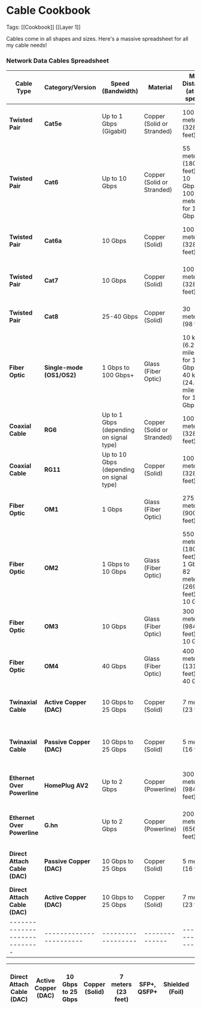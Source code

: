 # Cable Cookbook
Tags: [[Cookbook]] [[Layer 1]]

Cables come in all shapes and sizes. Here's a massive spreadsheet for all my cable needs!
### **Network Data Cables Spreadsheet**

| **Cable Type**                | **Category/Version**      | **Speed (Bandwidth)**                    | **Material**               | **Max Distance (at full speed)**                                    | **Connector Type**                 | **Cable Shielding**        | **Use Case**                          | **Typical Applications**                            | **Cost (Approx.)** |
| ----------------------------- | ------------------------- | ---------------------------------------- | -------------------------- | ------------------------------------------------------------------- | ---------------------------------- | -------------------------- | ------------------------------------- | --------------------------------------------------- | ------------------ |
| **Twisted Pair**              | **Cat5e**                 | Up to 1 Gbps (Gigabit)                   | Copper (Solid or Stranded) | 100 meters (328 feet)                                               | RJ45                               | U/UTP (Unshielded)         | Basic Networking                      | Home networking, Small Office, Ethernet connections | Low ($)            |
| **Twisted Pair**              | **Cat6**                  | Up to 10 Gbps                            | Copper (Solid or Stranded) | 55 meters (180 feet) for 10 Gbps, 100 meters for 1 Gbps             | RJ45                               | U/UTP or F/UTP (Foiled)    | Standard Networking                   | Ethernet, Video Streaming, Gaming                   | Medium ($$)        |
| **Twisted Pair**              | **Cat6a**                 | 10 Gbps                                  | Copper (Solid)             | 100 meters (328 feet)                                               | RJ45                               | F/UTP or S/FTP (Shielded)  | High-Speed Networking                 | Data Centers, High-performance Networking           | High ($$$)         |
| **Twisted Pair**              | **Cat7**                  | 10 Gbps                                  | Copper (Solid)             | 100 meters (328 feet)                                               | GG45 or RJ45                       | S/FTP (Shielded Foiled)    | High-End Networking                   | Large enterprises, Video over IP, Data Centers      | High ($$$)         |
| **Twisted Pair**              | **Cat8**                  | 25-40 Gbps                               | Copper (Solid)             | 30 meters (98 feet)                                                 | RJ45 or TERA                       | S/FTP (Shielded Foiled)    | Ultra-High-Speed Networking           | Data Centers, Server Farms                          | Very High ($$$$)   |
| **Fiber Optic**               | **Single-mode (OS1/OS2)** | 1 Gbps to 100 Gbps+                      | Glass (Fiber Optic)        | 10 km (6.2 miles) for 10 Gbps, 40 km (24.8 miles) for 100 Gbps+     | LC, SC, MTP/MPO                    | No shielding (Light-based) | Long-Distance Networking              | Internet Backbone, Large Data Networks              | Very High ($$$$)   |
| **Coaxial Cable**             | **RG6**                   | Up to 1 Gbps (depending on signal type)  | Copper (Solid or Stranded) | 100 meters (328 feet)                                               | F-type or BNC                      | Shielded (Foil + Braided)  | Cable TV, Internet                    | Video/TV Signals, Broadband Internet                | Low ($)            |
| **Coaxial Cable**             | **RG11**                  | Up to 10 Gbps (depending on signal type) | Copper (Solid)             | 100 meters (328 feet)                                               | F-type or BNC                      | Shielded (Foil + Braided)  | Higher-Performance Broadband          | Longer distances for internet, TV                   | Medium ($$)        |
| **Fiber Optic**               | **OM1**                   | 1 Gbps                                   | Glass (Fiber Optic)        | 275 meters (900 feet)                                               | SC, LC                             | No Shielding (Light-based) | Short to Medium-Distance Networking   | Basic data center connections, Campus networks      | Low-Medium ($$)    |
| **Fiber Optic**               | **OM2**                   | 1 Gbps to 10 Gbps                        | Glass (Fiber Optic)        | 550 meters (1800 feet) for 1 Gbps, 82 meters (269 feet) for 10 Gbps | SC, LC                             | No Shielding (Light-based) | Short to Medium-Distance Networking   | Educational, Enterprise Networking                  | Low-Medium ($$)    |
| **Fiber Optic**               | **OM3**                   | 10 Gbps                                  | Glass (Fiber Optic)        | 300 meters (984 feet) for 10 Gbps                                   | SC, LC, MTP/MPO                    | No Shielding (Light-based) | Medium-Distance Networking            | Data centers, Campus networks                       | Medium ($$)        |
| **Fiber Optic**               | **OM4**                   | 40 Gbps                                  | Glass (Fiber Optic)        | 400 meters (1312 feet) for 40 Gbps                                  | SC, LC, MTP/MPO                    | No Shielding (Light-based) | Long-Distance Networking              | High-performance enterprise networks                | Medium-High ($$$)  |
| **Twinaxial Cable**           | **Active Copper (DAC)**   | 10 Gbps to 25 Gbps                       | Copper (Solid)             | 7 meters (23 feet)                                                  | SFP+ (Small Form-factor Pluggable) | Shielded (Foil)            | High-speed Data Center Interconnects  | Short-range Data Center connections                 | High ($$$)         |
| **Twinaxial Cable**           | **Passive Copper (DAC)**  | 10 Gbps to 25 Gbps                       | Copper (Solid)             | 5 meters (16 feet)                                                  | SFP+ (Small Form-factor Pluggable) | Shielded (Foil)            | Short-range Networking                | Data centers, Inter-switch connections              | Medium-High ($$$)  |
| **Ethernet Over Powerline**   | **HomePlug AV2**          | Up to 2 Gbps                             | Copper (Powerline)         | 300 meters (984 feet)                                               | Power Outlet                       | No Shielding               | Home and Office Networking            | Home internet extension via electrical outlets      | Medium ($$)        |
| **Ethernet Over Powerline**   | **G.hn**                  | Up to 2 Gbps                             | Copper (Powerline)         | 200 meters (656 feet)                                               | Power Outlet                       | No Shielding               | Home and Office Networking            | Home internet extension via electrical outlets      | Medium ($$)        |
| **Direct Attach Cable (DAC)** | **Passive Copper (DAC)**  | 10 Gbps to 25 Gbps                       | Copper (Solid)             | 5 meters (16 feet)                                                  | SFP+, QSFP+                        | Shielded (Foil)            | Short-range, High-density connections | Server-to-switch connections, Top-of-rack (TOR)     | Medium ($$)        |
| **Direct Attach Cable (DAC)** | **Active Copper (DAC)** | 10 Gbps to 25 Gbps | Copper (Solid) | 7 meters (23 feet) | SFP+, QSFP+ | Shielded (Foil) | Active high-speed connections | Server-to-server, server-to-switch | High ($$$) |
| ----------------------------- | ----------------------- | ------------------ | -------------- | ------------------ | ----------- | --------------- | ----------------------------- | ---------------------------------- | ---------- |

| **Direct Attach Cable (DAC)** | **Active Copper (DAC)** | 10 Gbps to 25 Gbps | Copper (Solid) | 7 meters (23 feet) | SFP+, QSFP+ | Shielded (Foil) | Active high-speed connections | Server-to-server, server-to-switch | High ($$$) |
| ----------------------------- | ----------------------- | ------------------ | -------------- | ------------------ | ----------- | --------------- | ----------------------------- | ---------------------------------- | ---------- |